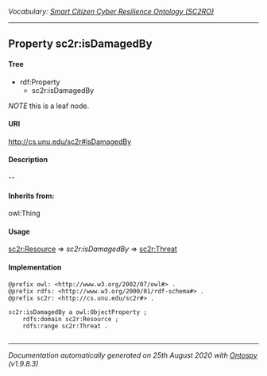 _Vocabulary: [Smart Citizen Cyber Resilience Ontology (SC2RO)](index.md)_

---








## Property sc2r:isDamagedBy


#### Tree

* rdf:Property
    * sc2r:isDamagedBy





*NOTE* this is a leaf node.


#### URI
http://cs.unu.edu/sc2r#isDamagedBy

#### Description
--


#### Inherits from:
owl:Thing



#### Usage


[sc2r:Resource](class-sc2rresource.md)
=&gt;&nbsp;_sc2r:isDamagedBy_&nbsp;=&gt;&nbsp;[sc2r:Threat](class-sc2rthreat.md)

#### Implementation
```
@prefix owl: <http://www.w3.org/2002/07/owl#> .
@prefix rdfs: <http://www.w3.org/2000/01/rdf-schema#> .
@prefix sc2r: <http://cs.unu.edu/sc2r#> .

sc2r:isDamagedBy a owl:ObjectProperty ;
    rdfs:domain sc2r:Resource ;
    rdfs:range sc2r:Threat .


```










---

_Documentation automatically generated on 25th August 2020 with [Ontospy](http://lambdamusic.github.io/Ontospy/ "Open") (v1.9.8.3)_
